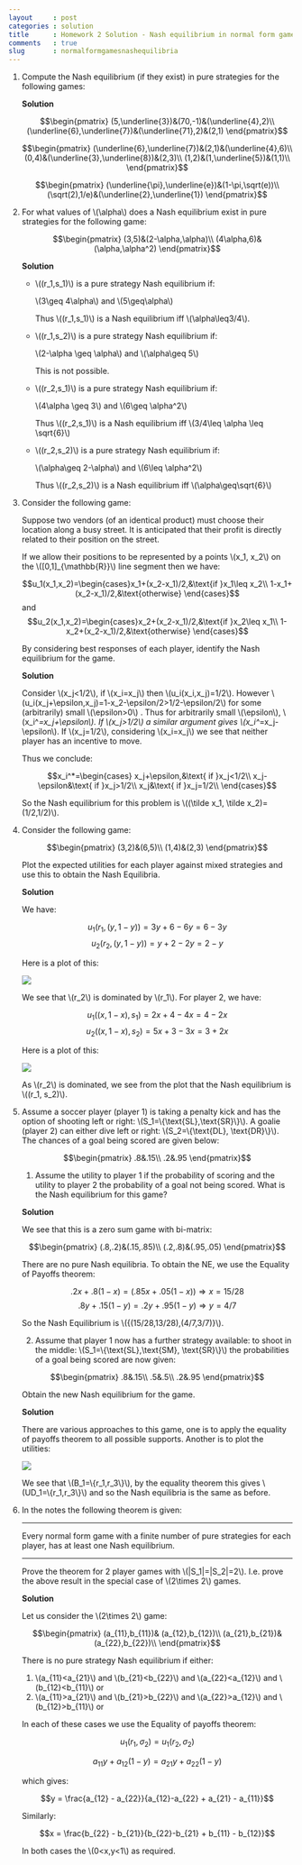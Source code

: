 ```yaml
---
layout     : post
categories : solution
title      : Homework 2 Solution - Nash equilibrium in normal form games
comments   : true
slug       : normalformgamesnashequilibria
---
```



1. Compute the Nash equilibrium (if they exist) in pure strategies for the following games:

    **Solution**

    $$\begin{pmatrix}
    (5,\underline{3})&(70,-1)&(\underline{4},2)\\
    (\underline{6},\underline{7})&(\underline{71},2)&(2,1)
    \end{pmatrix}$$

    $$\begin{pmatrix}
    (\underline{6},\underline{7})&(2,1)&(\underline{4},6)\\
    (0,4)&(\underline{3},\underline{8})&(2,3)\\
    (1,2)&(1,\underline{5})&(1,1)\\
    \end{pmatrix}$$

    $$\begin{pmatrix}
    (\underline{\pi},\underline{e})&(1-\pi,\sqrt(e))\\
    (\sqrt(2),1/e)&(\underline{2},\underline{1})
    \end{pmatrix}$$


2. For what values of \\(\alpha\\) does a Nash equilibrium exist in pure strategies for the following game:

    $$\begin{pmatrix}
    (3,5)&(2-\alpha,\alpha)\\
    (4\alpha,6)&(\alpha,\alpha^2)
    \end{pmatrix}$$

    **Solution**

    - \\((r_1,s_1)\\) is a pure strategy Nash equilibrium if:

        \\(3\geq 4\alpha\\) and \\(5\geq\alpha\\)

        Thus \\((r_1,s_1)\\) is a Nash equilibrium iff \\(\alpha\leq3/4\\).

    - \\((r_1,s_2)\\) is a pure strategy Nash equilibrium if:

        \\(2-\alpha \geq \alpha\\) and \\(\alpha\geq 5\\)

        This is not possible.

    - \\((r_2,s_1)\\) is a pure strategy Nash equilibrium if:

        \\(4\alpha \geq 3\\) and \\(6\geq \alpha^2\\)

        Thus \\((r_2,s_1)\\) is a Nash equilibrium iff \\(3/4\leq \alpha \leq \sqrt{6}\\)

    - \\((r_2,s_2)\\) is a pure strategy Nash equilibrium if:

        \\(\alpha\geq 2-\alpha\\) and \\(6\leq \alpha^2\\)

        Thus \\((r_2,s_2)\\) is a Nash equilibrium iff \\(\alpha\geq\sqrt{6}\\)

3. Consider the following game:

    Suppose two vendors (of an identical product) must choose their location along a busy street. It is anticipated that their profit is directly related to their position on the street.

    If we allow their positions to be represented by a points \\(x_1, x_2\\) on the \\([0,1]_{\mathbb{R}}\\) line segment then we have:

    $$u_1(x_1,x_2)=\begin{cases}x_1+(x_2-x_1)/2,&\text{if }x_1\leq x_2\\
    1-x_1+(x_2-x_1)/2,&\text{otherwise}
    \end{cases}$$
    and
    $$u_2(x_1,x_2)=\begin{cases}x_2+(x_2-x_1)/2,&\text{if }x_2\leq x_1\\
    1-x_2+(x_2-x_1)/2,&\text{otherwise}
    \end{cases}$$

    By considering best responses of each player, identify the Nash equilibrium for the game.

    **Solution**

    Consider \\(x_j<1/2\\), if \\(x_i=x_j\\) then \\(u_i(x_i,x_j)=1/2\\). However \\(u_i(x_j+\epsilon,x_j)=1-x_2-\epsilon/2>1/2-\epsilon/2\\) for some (arbitrarily) small \\(\epsilon>0\\) . Thus for arbitrarily small \\(\epsilon\\), \\(x_i^*=x_j+\epsilon\\).
    If \\(x_j>1/2\\) a similar argument gives \\(x_i^*=x_j-\epsilon\\).
    If \\(x_j=1/2\\), considering \\(x_i=x_j\\) we see that neither player has an incentive to move.

    Thus we conclude:

    $$x_i^*=\begin{cases}
    x_j+\epsilon,&\text{ if }x_j<1/2\\
    x_j-\epsilon&\text{ if }x_j>1/2\\
    x_j&\text{ if }x_j=1/2\\
    \end{cases}$$

    So the Nash equilibrium for this problem is \\((\tilde x_1, \tilde x_2)=(1/2,1/2)\\).

4. Consider the following game:

    $$\begin{pmatrix}
    (3,2)&(6,5)\\
    (1,4)&(2,3)
    \end{pmatrix}$$


    Plot the expected utilities for each player against mixed strategies and use this to obtain the Nash Equilibria.

    **Solution**

    We have:

    $$u_1(r_1,(y,1-y))=3y+6-6y=6-3y$$
    $$u_2(r_2,(y,1-y))=y+2-2y=2-y$$

    Here is a plot of this:

    ![]({{site.baseurl}}/Homework/plots/HW2-P01.png)

    We see that \\(r_2\\) is dominated by \\(r_1\\). For player 2, we have:

    $$u_1((x,1-x),s_1)=2x+4-4x=4-2x$$
    $$u_2((x,1-x),s_2)=5x+3-3x=3+2x$$

    Here is a plot of this:

    ![]({{site.baseurl}}/Homework/plots/HW2-P02.png)

    As \\(r_2\\) is dominated, we see from the plot that the Nash equilibrium is \\((r_1, s_2)\\).

5. Assume a soccer player (player 1) is taking a penalty kick and has the option of shooting left or right: \\(S_1=\\{\text{SL},\text{SR}\\}\\). A goalie (player 2) can either dive left or right: \\(S_2=\\{\text{DL}, \text{DR}\\}\\). The chances of a goal being scored are given below:

    $$\begin{pmatrix}
    .8&.15\\
    .2&.95
    \end{pmatrix}$$


    1. Assume the utility to player 1 if the probability of scoring and the utility to player 2 the probability of a goal not being scored. What is the Nash equilibrium for this game?

    **Solution**

    We see that this is a zero sum game with bi-matrix:

    $$\begin{pmatrix}
    (.8,.2)&(.15,.85)\\
    (.2,.8)&(.95,.05)
    \end{pmatrix}$$

    There are no pure Nash equilibria. To obtain the NE, we use the Equality of Payoffs theorem:

    $$.2x+.8(1-x)=(.85x+.05(1-x))\Rightarrow x=15/28$$
    $$.8y+.15(1-y)=.2y+.95(1-y)\Rightarrow y=4/7$$

    So the Nash Equilibrium is \\(\{(15/28,13/28),(4/7,3/7)\}\\).

    2. Assume that player 1 now has a further strategy available: to shoot in the middle: \\(S_1=\\{\text{SL},\text{SM}, \text{SR}\\}\\) the probabilities of a goal being scored are now given:

    $$\begin{pmatrix}
    .8&.15\\
    .5&.5\\
    .2&.95
    \end{pmatrix}$$

    Obtain the new Nash equilibrium for the game.

    **Solution**

    There are various approaches to this game, one is to apply the equality of payoffs theorem to all possible supports. Another is to plot the utilities:

    ![]({{site.baseurl}}/Homework/plots/HW2-P03.png)

    We see that \\(B_1=\\{r_1,r_3\\}\\), by the equality theorem this gives \\(UD_1=\\{r_1,r_3\\}\\) and so the Nash equilibria is the same as before.

6. In the notes the following theorem is given:

    ---

    Every normal form game with a finite number of pure strategies for each player, has at least one Nash equilibrium.

    ---

    Prove the theorem for 2 player games with \\(\|S_1\|=\|S_2\|=2\\). I.e. prove the above result in the special case of \\(2\times 2\\) games.

    **Solution**


    Let us consider the \\(2\times 2\\) game:

    $$\begin{pmatrix}
    (a_{11},b_{11})& (a_{12},b_{12})\\
    (a_{21},b_{21})& (a_{22},b_{22})\\
    \end{pmatrix}$$

    There is no pure strategy Nash equilibrium if either:

    1. \\(a\_{11}<a\_{21}\\) and \\(b\_{21}<b\_{22}\\) and \\(a\_{22}<a\_{12}\\) and \\(b\_{12}<b\_{11}\\) or
    2. \\(a\_{11}>a\_{21}\\) and \\(b\_{21}>b\_{22}\\) and \\(a\_{22}>a\_{12}\\) and \\(b\_{12}>b\_{11}\\) or

    In each of these cases we use the Equality of payoffs theorem:

    $$
    u_1(r_1,\sigma_2) = u_1(r_2,\sigma_2)
    $$

    $$
    a_{11}y+a_{12}(1-y) = a_{21}y+a_{22}(1-y)
    $$

    which gives:

    $$y = \frac{a_{12} - a_{22}}{a_{12}-a_{22} + a_{21} - a_{11}}$$

    Similarly:

    $$x = \frac{b_{22} - b_{21}}{b_{22}-b_{21} + b_{11} - b_{12}}$$

    In both cases the \\(0<x,y<1\\) as required.
